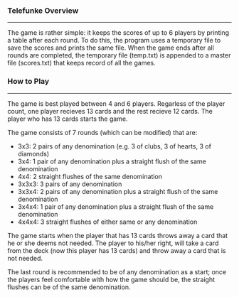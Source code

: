 <h3>Telefunke Overview</h3>
<hr>
The game is rather simple: it keeps the scores of up to 6 players by printing a table after each round. To do this, the program uses a temporary file to save the scores and prints the same file. When the game ends after all rounds are completed, the temporary file (temp.txt) is appended to a master file (scores.txt) that keeps record of all the games.

<h3>How to Play</h3>
<hr>
The game is best played between 4 and 6 players. Regarless of the player count, one player recieves 13 cards and the rest recieve 12 cards. The player who has 13 cards starts the game.

The game consists of 7 rounds (which can be modified) that are:

<ul>

<li>3x3: 2 pairs of any denomination (e.g. 3 of clubs, 3 of hearts, 3 of diamonds)</li> 
<li>3x4: 1 pair of any denomination plus a straight flush of the same denomination</li> 
<li>4x4: 2 straight flushes of the same denomination</li>

<li>3x3x3: 3 pairs of any denomination</li> 
<li>3x3x4: 2 pairs of any denomination plus a straight flush of the same denomination</li> 
<li>3x4x4: 1 pair of any denomination plus a straight flush of the same denomination</li> 
<li>4x4x4: 3 straight flushes of either same or any denomination</li> 

</ul>

The game starts when the player that has 13 cards throws away a card that he or she deems not needed. The player to his/her right, will take a card from the deck (now this player has 13 cards) and throw away a card that is not needed.

The last round is recommended to be of any denomination as a start; once the players feel comfortable with how the game should be, the straight flushes can be of the same denomination.


